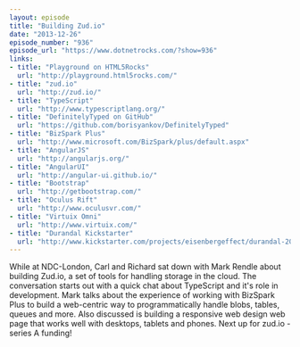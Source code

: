 ```yaml
---
layout: episode
title: "Building Zud.io"
date: "2013-12-26"
episode_number: "936"
episode_url: "https://www.dotnetrocks.com/?show=936"
links:
- title: "Playground on HTML5Rocks"
  url: "http://playground.html5rocks.com/"
- title: "zud.io"
  url: "http://zud.io/"
- title: "TypeScript"
  url: "http://www.typescriptlang.org/"
- title: "DefinitelyTyped on GitHub"
  url: "https://github.com/borisyankov/DefinitelyTyped"
- title: "BizSpark Plus"
  url: "http://www.microsoft.com/BizSpark/plus/default.aspx"
- title: "AngularJS"
  url: "http://angularjs.org/"
- title: "AngularUI"
  url: "http://angular-ui.github.io/"
- title: "Bootstrap"
  url: "http://getbootstrap.com/"
- title: "Oculus Rift"
  url: "http://www.oculusvr.com/"
- title: "Virtuix Omni"
  url: "http://www.virtuix.com/"
- title: "Durandal Kickstarter"
  url: "http://www.kickstarter.com/projects/eisenbergeffect/durandal-2014"
---
```


While at NDC-London, Carl and Richard sat down with Mark Rendle about building Zud.io, a set of tools for handling storage in the cloud. The conversation starts out with a quick chat about TypeScript and it's role in development. Mark talks about the experience of working with BizSpark Plus to build a web-centric way to programmatically handle blobs, tables, queues and more. Also discussed is building a responsive web design web page that works well with desktops, tablets and phones. Next up for zud.io - series A funding!
